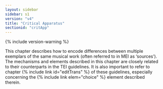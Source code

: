 ```yaml
---
layout: sidebar
sidebar: s1
version: "v4"
title: "Critical Apparatus"
sectionid: "critApp"
---
```


{% include version-warning %}

This chapter describes how to encode differences between multiple exemplars of the same musical work (often referred to in MEI as ‘sources’). The mechanisms and elements described in this chapter are closely related to their counterparts in the TEI guidelines. It is also important to refer to chapter {% include link id="editTrans" %} of these guidelines, especially concerning the {% include link elem="choice" %} element described therein.
